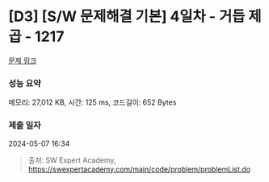 # [D3] [S/W 문제해결 기본] 4일차 - 거듭 제곱 - 1217 

[문제 링크](https://swexpertacademy.com/main/code/problem/problemDetail.do?contestProbId=AV14dUIaAAUCFAYD) 

### 성능 요약

메모리: 27,012 KB, 시간: 125 ms, 코드길이: 652 Bytes

### 제출 일자

2024-05-07 16:34



> 출처: SW Expert Academy, https://swexpertacademy.com/main/code/problem/problemList.do